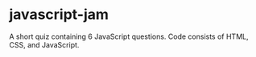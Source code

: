 # javascript-jam
A short quiz containing 6 JavaScript questions. Code consists of HTML, CSS, and JavaScript. 
